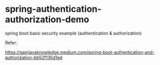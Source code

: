 # spring-authentication-authorization-demo
spring boot basic security example (authentication &amp; authorization) 


Refer:

https://gainjavaknowledge.medium.com/spring-boot-authentication-and-authorization-bb52f135d1ed
